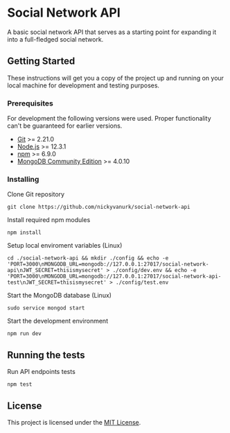 # Social Network API

A basic social network API that serves as a starting point for expanding it into a full-fledged social network.

## Getting Started

These instructions will get you a copy of the project up and running on your local machine for development and testing purposes.

### Prerequisites

For development the following versions were used. Proper functionality can't be guaranteed for earlier versions.

* [Git](https://git-scm.com/book/en/v2/Getting-Started-Installing-Git) >= 2.21.0
* [Node.js](https://nodejs.org/en/download/package-manager/) >= 12.3.1
* [npm](https://www.npmjs.com/get-npm) >= 6.9.0
* [MongoDB Community Edition](https://docs.mongodb.com/manual/installation/#mongodb-community-edition-installation-tutorials) >= 4.0.10

### Installing


Clone Git repository

```
git clone https://github.com/nickyvanurk/social-network-api
```

Install required npm modules

```
npm install
```

Setup local enviroment variables (Linux)

```
cd ./social-network-api && mkdir ./config && echo -e 'PORT=3000\nMONGODB_URL=mongodb://127.0.0.1:27017/social-network-api\nJWT_SECRET=thisismysecret' > ./config/dev.env && echo -e 'PORT=3000\nMONGODB_URL=mongodb://127.0.0.1:27017/social-network-api-test\nJWT_SECRET=thisismysecret' > ./config/test.env

```

Start the MongoDB database (Linux)

```
sudo service mongod start
```

Start the development environment

```
npm run dev
```

## Running the tests

Run API endpoints tests

```
npm test
```

## License

This project is licensed under the [MIT License](LICENSE).
